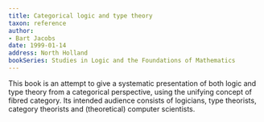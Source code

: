 ```yaml
---
title: Categorical logic and type theory
taxon: reference
author:
- Bart Jacobs
date: 1999-01-14
address: North Holland
bookSeries: Studies in Logic and the Foundations of Mathematics
---
```


This book is an attempt to give a systematic presentation of both logic and type theory from a categorical perspective, using the unifying concept of fibred category. Its intended audience consists of logicians, type theorists, category theorists and (theoretical) computer scientists.
